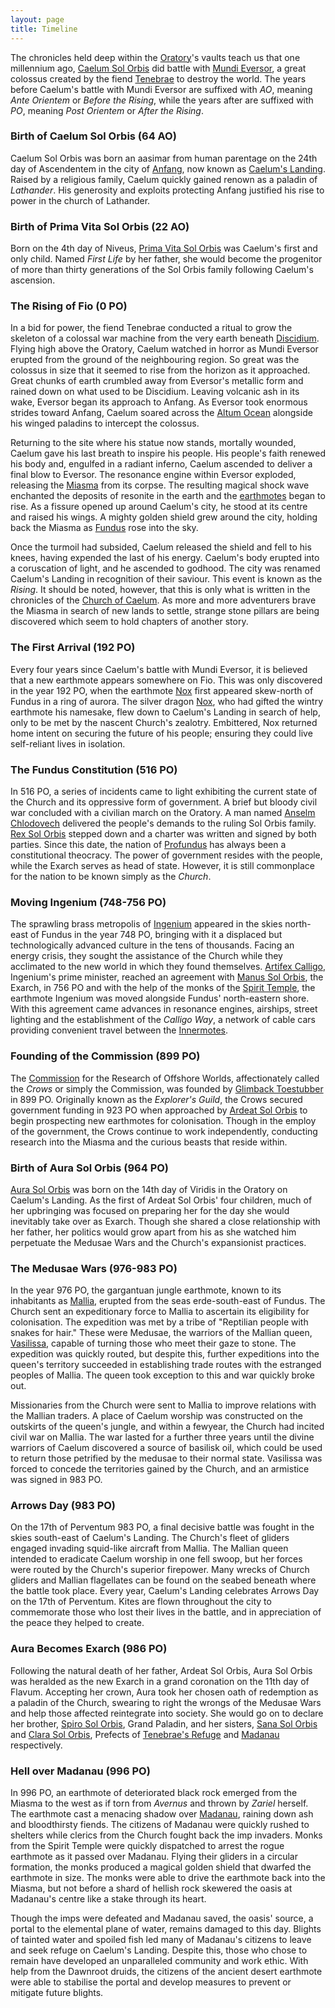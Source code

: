 ```yaml
---
layout: page
title: Timeline
---
```


The chronicles held deep within the [Oratory]()'s vaults teach us that one millennium ago, [Caelum Sol Orbis]() did battle with [Mundi Eversor](), a great colossus created by the fiend [Tenebrae]() to destroy the world. The years before Caelum's battle with Mundi Eversor are suffixed with *AO*, meaning *Ante Orientem* or *Before the Rising*, while the years after are suffixed with *PO*, meaning *Post Orientem* or *After the Rising*.

### Birth of Caelum Sol Orbis (64 AO)

Caelum Sol Orbis was born an aasimar from human parentage on the 24th day of Ascendentem in the city of [Anfang](), now known as [Caelum's Landing](). Raised by a religious family, Caelum quickly gained renown as a paladin of *Lathander*. His generosity and exploits protecting Anfang justified his rise to power in the church of Lathander.

### Birth of Prima Vita Sol Orbis (22 AO)

Born on the 4th day of Niveus, [Prima Vita Sol Orbis]() was Caelum's first and only child. Named *First Life* by her father, she would become the progenitor of more than thirty generations of the Sol Orbis family following Caelum's ascension.

### The Rising of Fio (0 PO)

In a bid for power, the fiend Tenebrae conducted a ritual to grow the skeleton of a colossal war machine from the very earth beneath [Discidium](). Flying high above the Oratory, Caelum watched in horror as Mundi Eversor erupted from the ground of the neighbouring region. So great was the colossus in size that it seemed to rise from the horizon as it approached. Great chunks of earth crumbled away from Eversor's metallic form and rained down on what used to be Discidium. Leaving volcanic ash in its wake, Eversor began its approach to Anfang. As Eversor took enormous strides toward Anfang, Caelum soared across the [Altum Ocean]() alongside his winged paladins to intercept the colossus.

Returning to the site where his statue now stands, mortally wounded, Caelum gave his last breath to inspire his people. His people's faith renewed his body and, engulfed in a radiant inferno, Caelum ascended to deliver a final blow to Eversor. The resonance engine within Eversor exploded, releasing the [Miasma]() from its corpse. The resulting magical shock wave enchanted the deposits of resonite in the earth and the [earthmotes]() began to rise. As a fissure opened up around Caelum's city, he stood at its centre and raised his wings. A mighty golden shield grew around the city, holding back the Miasma as [Fundus]() rose into the sky.

Once the turmoil had subsided, Caelum released the shield and fell to his knees, having expended the last of his energy. Caelum's body erupted into a coruscation of light, and he ascended to godhood. The city was renamed Caelum's Landing in recognition of their saviour. This event is known as the *Rising*. It should be noted, however, that this is only what is written in the chronicles of the [Church of Caelum](). As more and more adventurers brave the Miasma in search of new lands to settle, strange stone pillars are being discovered which seem to hold chapters of another story.

### The First Arrival (192 PO)

Every four years since Caelum's battle with Mundi Eversor, it is believed that a new earthmote appears somewhere on Fio. This was only discovered in the year 192 PO, when the earthmote [Nox]() first appeared skew-north of Fundus in a ring of aurora. The silver dragon [Nox](), who had gifted the wintry earthmote his namesake, flew down to Caelum's Landing in search of help, only to be met by the nascent Church's zealotry. Embittered, Nox returned home intent on securing the future of his people; ensuring they could live self-reliant lives in isolation.

### The Fundus Constitution (516 PO)

In 516 PO, a series of incidents came to light exhibiting the current state of the Church and its oppressive form of government. A brief but bloody civil war concluded with a civilian march on the Oratory. A man named [Anselm Chlodovech]() delivered the people's demands to the ruling Sol Orbis family. [Rex Sol Orbis]() stepped down and a charter was written and signed by both parties. Since this date, the nation of [Profundus]() has always been a constitutional theocracy. The power of government resides with the people, while the Exarch serves as head of state. However, it is still commonplace for the nation to be known simply as the *Church*.

### Moving Ingenium (748-756 PO)

The sprawling brass metropolis of [Ingenium]() appeared in the skies north-east of Fundus in the year 748 PO, bringing with it a displaced but technologically advanced culture in the tens of thousands. Facing an energy crisis, they sought the assistance of the Church while they acclimated to the new world in which they found themselves. [Artifex Calligo](), Ingenium's prime minister, reached an agreement with [Manus Sol Orbis](), the Exarch, in 756 PO and with the help of the monks of the [Spirit Temple](), the earthmote Ingenium was moved alongside Fundus' north-eastern shore. With this agreement came advances in resonance engines, airships, street lighting and the establishment of the *Calligo Way*, a network of cable cars providing convenient travel between the [Innermotes]().

### Founding of the Commission (899 PO)

The [Commission]() for the Research of Offshore Worlds, affectionately called the *Crows* or simply the Commission, was founded by [Glimback Toestubber]() in 899 PO. Originally known as the *Explorer's Guild*, the Crows secured government funding in 923 PO when approached by [Ardeat Sol Orbis]() to begin prospecting new earthmotes for colonisation. Though in the employ of the government, the Crows continue to work independently, conducting research into the Miasma and the curious beasts that reside within.

### Birth of Aura Sol Orbis (964 PO)

[Aura Sol Orbis]() was born on the 14th day of Viridis in the Oratory on Caelum's Landing. As the first of Ardeat Sol Orbis' four children, much of her upbringing was focused on preparing her for the day she would inevitably take over as Exarch. Though she shared a close relationship with her father, her politics would grow apart from his as she watched him perpetuate the Medusae Wars and the Church's expansionist practices.

### The Medusae Wars (976-983 PO)

In the year 976 PO, the gargantuan jungle earthmote, known to its inhabitants as [Mallia](), erupted from the seas erde-south-east of Fundus. The Church sent an expeditionary force to Mallia to ascertain its eligibility for colonisation. The expedition was met by a tribe of "Reptilian people with snakes for hair." These were Medusae, the warriors of the Mallian queen, [Vasilissa](), capable of turning those who meet their gaze to stone. The expedition was quickly routed, but despite this, further expeditions into the queen's territory succeeded in establishing trade routes with the estranged peoples of Mallia. The queen took exception to this and war quickly broke out.

Missionaries from the Church were sent to Mallia to improve relations with the Mallian traders. A place of Caelum worship was constructed on the outskirts of the queen's jungle, and within a fewyear, the Church had incited civil war on Mallia. The war lasted for a further three years until the divine warriors of Caelum discovered a source of basilisk oil, which could be used to return those petrified by the medusae to their normal state. Vasilissa was forced to concede the territories gained by the Church, and an armistice was signed in 983 PO.

### Arrows Day (983 PO)

On the 17th of Perventum 983 PO, a final decisive battle was fought in the skies south-east of Caelum's Landing. The Church's fleet of gliders engaged invading squid-like aircraft from Mallia. The Mallian queen intended to eradicate Caelum worship in one fell swoop, but her forces were routed by the Church's superior firepower. Many wrecks of Church gliders and Mallian flagellates can be found on the seabed beneath where the battle took place. Every year, Caelum's Landing celebrates Arrows Day on the 17th of Perventum. Kites are flown throughout the city to commemorate those who lost their lives in the battle, and in appreciation of the peace they helped to create.

### Aura Becomes Exarch (986 PO)

Following the natural death of her father, Ardeat Sol Orbis, Aura Sol Orbis was heralded as the new Exarch in a grand coronation on the 11th day of Flavum. Accepting her crown, Aura took her chosen oath of redemption as a paladin of the Church, swearing to right the wrongs of the Medusae Wars and help those affected reintegrate into society. She would go on to declare her brother, [Spiro Sol Orbis](), Grand Paladin, and her sisters, [Sana Sol Orbis]() and [Clara Sol Orbis](), Prefects of [Tenebrae's Refuge]() and [Madanau]() respectively.

### Hell over Madanau (996 PO)

In 996 PO, an earthmote of deteriorated black rock emerged from the Miasma to the west as if torn from *Avernus* and thrown by *Zariel* herself. The earthmote cast a menacing shadow over [Madanau](), raining down ash and bloodthirsty fiends. The citizens of Madanau were quickly rushed to shelters while clerics from the Church fought back the imp invaders. Monks from the Spirit Temple were quickly dispatched to arrest the rogue earthmote as it passed over Madanau. Flying their gliders in a circular formation, the monks produced a magical golden shield that dwarfed the earthmote in size. The monks were able to drive the earthmote back into the Miasma, but not before a shard of hellish rock skewered the oasis at Madanau's centre like a stake through its heart.

Though the imps were defeated and Madanau saved, the oasis' source, a portal to the elemental plane of water, remains damaged to this day. Blights of tainted water and spoiled fish led many of Madanau's citizens to leave and seek refuge on Caelum's Landing. Despite this, those who chose to remain have developed an unparalleled community and work ethic. With help from the Dawnroot druids, the citizens of the ancient desert earthmote were able to stabilise the portal and develop measures to prevent or mitigate future blights.  
